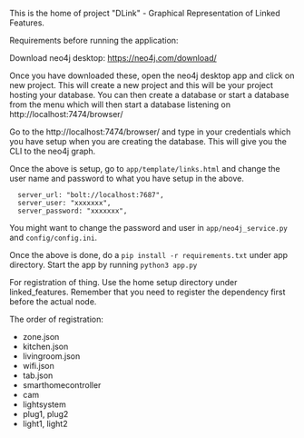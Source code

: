 This is the home of project "DLink" - Graphical Representation of Linked Features.

Requirements before running the application:

Download neo4j desktop: https://neo4j.com/download/

Once you have downloaded these, open the neo4j desktop app and click on new project. This will create a new project and this will be your project hosting your database. You can then create a database or start a database from the menu which will then start a database listening on http://localhost:7474/browser/

Go to the http://localhost:7474/browser/ and type in your credentials which you have setup when you are creating the database. This will give you the CLI to the neo4j graph.


Once the above is setup, go to `app/template/links.html` and change the user name and password to what you have setup in the above. 

      server_url: "bolt://localhost:7687",
      server_user: "xxxxxxx",
      server_password: "xxxxxxx",

You might want to change the password and user in `app/neo4j_service.py` and `config/config.ini`.

Once the above is done, do a `pip install -r requirements.txt` under app directory. 
Start the app by running `python3 app.py`

For registration of thing. Use the home setup directory under linked_features. Remember that you need to register the dependency first before the actual node. 

The order of registration:

- zone.json
- kitchen.json
- livingroom.json
- wifi.json
- tab.json
- smarthomecontroller
- cam
- lightsystem
- plug1, plug2
- light1, light2
